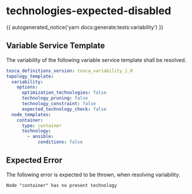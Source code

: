 # technologies-expected-disabled

{{ autogenerated_notice('yarn docs:generate:tests:variability') }}


## Variable Service Template

The variability of the following variable service template shall be resolved.

```yaml linenums="1"
tosca_definitions_version: tosca_variability_1_0
topology_template:
  variability:
    options:
      optimization_technologies: false
      technology_pruning: false
      technology_constraint: false
      expected_technology_check: false
  node_templates:
    container:
      type: container
      technology:
        - ansible:
            conditions: false
```





## Expected Error

The following error is expected to be thrown, when resolving variability.

```text linenums="1"
Node "container" has no present technology
```
